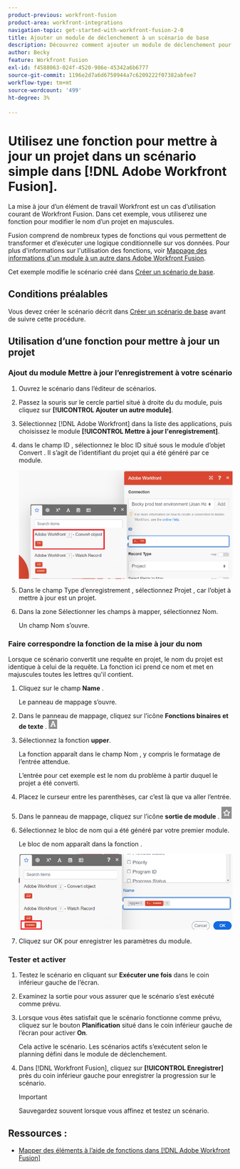 ```yaml
---
product-previous: workfront-fusion
product-area: workfront-integrations
navigation-topic: get-started-with-workfront-fusion-2-0
title: Ajouter un module de déclenchement à un scénario de base
description: Découvrez comment ajouter un module de déclenchement pour permettre au scénario de rechercher périodiquement de nouvelles requêtes et de les convertir en projets.
author: Becky
feature: Workfront Fusion
exl-id: f4588063-024f-4520-986e-45342a6b6777
source-git-commit: 1196e2d7a6d6750944a7c6209222f07382abfee7
workflow-type: tm+mt
source-wordcount: '499'
ht-degree: 3%

---
```


# Utilisez une fonction pour mettre à jour un projet dans un scénario simple dans [!DNL Adobe Workfront Fusion].

La mise à jour d’un élément de travail Workfront est un cas d’utilisation courant de Workfront Fusion. Dans cet exemple, vous utiliserez une fonction pour modifier le nom d’un projet en majuscules.

Fusion comprend de nombreux types de fonctions qui vous permettent de transformer et d’exécuter une logique conditionnelle sur vos données. Pour plus d&#39;informations sur l&#39;utilisation des fonctions, voir [Mappage des informations d&#39;un module à un autre dans Adobe Workfront Fusion](/help/quicksilver/workfront-fusion/mapping/map-information-between-modules.md).

Cet exemple modifie le scénario créé dans [Créer un scénario de base](/help/quicksilver/workfront-fusion/get-started/build-practice-scenarios/create-simple-scenario.md).

## Conditions préalables

Vous devez créer le scénario décrit dans [Créer un scénario de base](/help/quicksilver/workfront-fusion/get-started/build-practice-scenarios/create-simple-scenario.md) avant de suivre cette procédure.

## Utilisation d’une fonction pour mettre à jour un projet

### Ajout du module Mettre à jour l’enregistrement à votre scénario

1. Ouvrez le scénario dans l’éditeur de scénarios.
1. Passez la souris sur le cercle partiel situé à droite du du module, puis cliquez sur **[!UICONTROL Ajouter un autre module]**.
1. Sélectionnez [!DNL Adobe Workfront] dans la liste des applications, puis choisissez le module **[!UICONTROL Mettre à jour l&#39;enregistrement]**.
1. dans le champ ID , sélectionnez le bloc ID situé sous le module d’objet Convert . Il s’agit de l’identifiant du projet qui a été généré par ce module.

   ![ID de l’objet Convert](assets/id-convert-object.png)

1. Dans le champ Type d’enregistrement , sélectionnez Projet , car l’objet à mettre à jour est un projet.
1. Dans la zone Sélectionner les champs à mapper, sélectionnez Nom.

   Un champ Nom s’ouvre.

### Faire correspondre la fonction de la mise à jour du nom

Lorsque ce scénario convertit une requête en projet, le nom du projet est identique à celui de la requête. La fonction ici prend ce nom et met en majuscules toutes les lettres qu&#39;il contient.

1. Cliquez sur le champ **Name** .

   Le panneau de mappage s’ouvre.
1. Dans le panneau de mappage, cliquez sur l’icône **Fonctions binaires et de texte** . ![Icône des fonctions de texte](/help/quicksilver/workfront-fusion/functions/assets/toolbar-icon-text&binary-functions.png)
1. Sélectionnez la fonction **upper**.

   La fonction apparaît dans le champ Nom , y compris le formatage de l’entrée attendue.

   L’entrée pour cet exemple est le nom du problème à partir duquel le projet a été converti.

1. Placez le curseur entre les parenthèses, car c’est là que va aller l’entrée.
1. Dans le panneau de mappage, cliquez sur l’icône **sortie de module** . ![Icône de sortie de module](/help/quicksilver/workfront-fusion/functions/assets/toolbar-icon-functions-you-map-from-other-modules.png)
1. Sélectionnez le bloc de nom qui a été généré par votre premier module.

   Le bloc de nom apparaît dans la fonction .

   ![Bloc de nom dans la fonction](assets/map-name.png)

1. Cliquez sur OK pour enregistrer les paramètres du module.

### Tester et activer

1. Testez le scénario en cliquant sur **Exécuter une fois** dans le coin inférieur gauche de l’écran.
1. Examinez la sortie pour vous assurer que le scénario s’est exécuté comme prévu.
1. Lorsque vous êtes satisfait que le scénario fonctionne comme prévu, cliquez sur le bouton **Planification** situé dans le coin inférieur gauche de l’écran pour activer **On**.

   Cela active le scénario. Les scénarios actifs s’exécutent selon le planning défini dans le module de déclenchement.
1. Dans [!DNL Workfront Fusion], cliquez sur **[!UICONTROL Enregistrer]** près du coin inférieur gauche pour enregistrer la progression sur le scénario.

   >[!IMPORTANT]
   >
   >Sauvegardez souvent lorsque vous affinez et testez un scénario.

## Ressources :

* [Mapper des éléments à l’aide de fonctions dans  [!DNL Adobe Workfront Fusion]](/help/quicksilver/workfront-fusion/mapping/map-information-between-modules.md)
